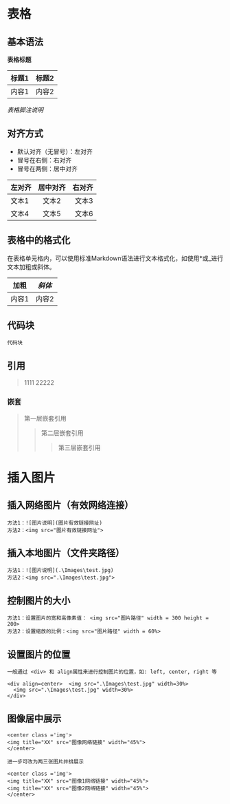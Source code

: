 # 表格
## 基本语法

**表格标题**

| 标题1 | 标题2 |
|-------|-------|
| 内容1 | 内容2 |

*表格脚注说明*

## 对齐方式
+ 默认对齐（无冒号）：左对齐
+ 冒号在右侧：右对齐
+ 冒号在两侧：居中对齐

| 左对齐 | 居中对齐 | 右对齐 |
|:------|:-------:|------:|
| 文本1 | 文本2 | 文本3 |
| 文本4 | 文本5 | 文本6 |


## 表格中的格式化
在表格单元格内，可以使用标准Markdown语法进行文本格式化，如使用*或_进行文本加粗或斜体。

| **加粗** | *斜体* |
|----------|-------|
| 内容1    | 内容2 |

## 代码块

``` 
代码块
```

## 引用
> 1111
> 22222

### 嵌套
> 第一层嵌套引用
>> 第二层嵌套引用
>>> 第三层嵌套引用

# 插入图片
## 插入网络图片（有效网络连接）
```
方法1：![图片说明](图片有效链接网址)
方法2：<img src="图片有效链接网址">
```

## 插入本地图片（文件夹路径）
```
方法1：![图片说明](.\Images\test.jpg)  
方法2：<img src=".\Images\test.jpg">
```

## 控制图片的大小
```
方法1：设置图片的宽和高像素值： <img src="图片路径" width = 300 height = 200>
方法2：设置缩放的比例：<img src="图片路径" width = 60%>
```

## 设置图片的位置
```
一般通过 <div> 和 align属性来进行控制图片的位置，如: left, center, right 等

<div align=center>  <img src=".\Images\test.jpg" width=30%> 
  <img src=".\Images\test.jpg" width=30%>
</div>

```


## 图像居中展示
```
<center class ='img'>
<img title="XX" src="图像网络链接" width="45%">
</center>

进一步可改为两三张图片并排展示

<center class ='img'>
<img title="XX" src="图像1网络链接" width="45%">
<img title="XX" src="图像2网络链接" width="45%">
</center>

```

